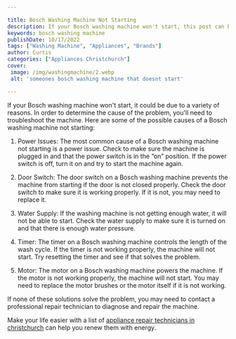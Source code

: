 ```yaml
---

title: Bosch Washing Machine Not Starting
description: If your Bosch washing machine won't start, this post can help you troubleshoot the issue - read on to find out what you can do!
keywords: bosch washing machine
publishDate: 10/17/2022
tags: ["Washing Machine", "Appliances", "Brands"]
author: Curtis
categories: ["Appliances Christchurch"]
cover: 
 image: /img/washingmachine/2.webp
 alt: 'someones bosch washing machine that doesnt start'

---
```


If your Bosch washing machine won't start, it could be due to a variety of reasons. In order to determine the cause of the problem, you'll need to troubleshoot the machine. Here are some of the possible causes of a Bosch washing machine not starting:

1. Power Issues: The most common cause of a Bosch washing machine not starting is a power issue. Check to make sure the machine is plugged in and that the power switch is in the “on” position. If the power switch is off, turn it on and try to start the machine again.

2. Door Switch: The door switch on a Bosch washing machine prevents the machine from starting if the door is not closed properly. Check the door switch to make sure it is working properly. If it is not, you may need to replace it.

3. Water Supply: If the washing machine is not getting enough water, it will not be able to start. Check the water supply to make sure it is turned on and that there is enough water pressure.

4. Timer: The timer on a Bosch washing machine controls the length of the wash cycle. If the timer is not working properly, the machine will not start. Try resetting the timer and see if that solves the problem.

5. Motor: The motor on a Bosch washing machine powers the machine. If the motor is not working properly, the machine will not start. You may need to replace the motor brushes or the motor itself if it is not working.

If none of these solutions solve the problem, you may need to contact a professional repair technician to diagnose and repair the machine.

Make your life easier with a list of <a href="/pages/appliance-repair-technicians-in-christchurch/">appliance repair technicians in christchurch</a> can help you renew them with energy.